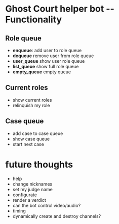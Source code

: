 # Ghost Court helper bot -- Functionality

## Role queue

* **enqueue**: add user to role queue
* **dequeue** remove user from role queue
* **user_queue** show user role queue
* **list_queue** show full role queue
* **empty_queue** empty queue

## Current roles

* show current roles
* relinquish my role

## Case queue

* add case to case queue
* show case queue
* start next case

# future thoughts

* help
* change nicknames
* set my judge name
* configurate
* render a verdict
* can the bot control video/audio?
* timing
* dynamically create and destroy channels?

